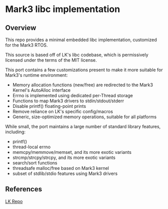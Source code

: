 # Mark3 libc implementation

## Overview

This repo provides a minimal embedded libc implementation, customized for the Mark3 RTOS.

This source is based off of LK's libc codebase, which is permissively licensed under the terms
of the MIT license.

This port contains a few customizations present to make it more suitable for Mark3's runtime environment:
- Memory allocation functions (new/free) are redirected to the Mark3 Kernel's AutoAlloc interface
- Errno is implemented using dedicated per-Thread storage
- Functions to map Mark3 drivers to stdin/stdout/stderr
- Disable printf() floating-point prints
- Remove reliance on LK's specific config/macros
- Generic, size-optimized memory operations, suitable for all platforms

While small, the port maintains a large number of standard library features, including:
- printf()
- thread-local errno
- memcpy/memmove/memset, and its more exotic variants
- strcmp/strcpy/strcpy, and its more exotic variants
- search/sort functions
- threadsafe malloc/free based on Mark3 kernel
- subset of stdlib/stdio features using Mark3 drivers

## References

[LK Repo](https://github.com/littlekernel/lk)
